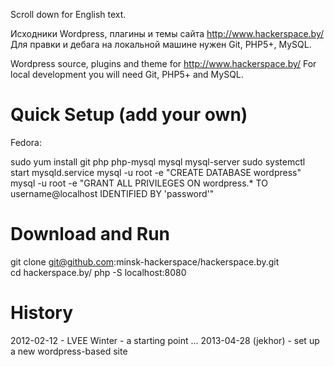 Scroll down for English text.

Исходники Wordpress, плагины и темы сайта http://www.hackerspace.by/
Для правки и дебага на локальной машине нужен Git, PHP5+, MySQL.

Wordpress source, plugins and theme for http://www.hackerspace.by/
For local development you will need Git, PHP5+ and MySQL.


Quick Setup (add your own)
==========================

Fedora:

  sudo yum install git php php-mysql mysql mysql-server
  sudo systemctl start mysqld.service
  mysql -u root -e "CREATE DATABASE wordpress"
  mysql -u root -e "GRANT ALL PRIVILEGES ON wordpress.* TO username@localhost IDENTIFIED BY 'password'"


Download and Run
================

  git clone git@github.com:minsk-hackerspace/hackerspace.by.git
  cd hackerspace.by/
  php -S localhost:8080


History
=======
2012-02-12 - LVEE Winter - a starting point
...
2013-04-28 (jekhor) - set up a new wordpress-based site

